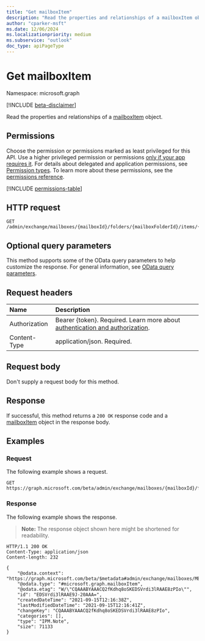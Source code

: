 ```yaml
---
title: "Get mailboxItem"
description: "Read the properties and relationships of a mailboxItem object."
author: "cparker-msft"
ms.date: 12/06/2024
ms.localizationpriority: medium
ms.subservice: "outlook"
doc_type: apiPageType
---
```


# Get mailboxItem

Namespace: microsoft.graph

[!INCLUDE [beta-disclaimer](../../includes/beta-disclaimer.md)]

Read the properties and relationships of a [mailboxItem](../resources/mailboxitem.md) object.

## Permissions

Choose the permission or permissions marked as least privileged for this API. Use a higher privileged permission or permissions [only if your app requires it](/graph/permissions-overview#best-practices-for-using-microsoft-graph-permissions). For details about delegated and application permissions, see [Permission types](/graph/permissions-overview#permission-types). To learn more about these permissions, see the [permissions reference](/graph/permissions-reference).

<!-- {
  "blockType": "permissions",
  "name": "mailboxitem-get-permissions"
}
-->
[!INCLUDE [permissions-table](../includes/permissions/mailboxitem-get-permissions.md)]

## HTTP request

<!-- {
  "blockType": "ignored"
}
-->
``` http
GET /admin/exchange/mailboxes/{mailboxId}/folders/{mailboxFolderId}/items/{mailboxItemId}
```

## Optional query parameters

This method supports some of the OData query parameters to help customize the response. For general information, see [OData query parameters](/graph/query-parameters).

## Request headers

|Name|Description|
|:---|:---|
|Authorization|Bearer {token}. Required. Learn more about [authentication and authorization](/graph/auth/auth-concepts).|
|Content-Type|application/json. Required.|

## Request body

Don't supply a request body for this method.

## Response

If successful, this method returns a `200 OK` response code and a [mailboxItem](../resources/mailboxitem.md) object in the response body.

## Examples

### Request

The following example shows a request.
<!-- {
  "blockType": "request",
  "name": "get_mailboxitem"
}
-->
``` http
GET https://graph.microsoft.com/beta/admin/exchange/mailboxes/{mailboxId}/folders/{mailboxFolderId}/items/{mailboxItemId}
```


### Response

The following example shows the response.
>**Note:** The response object shown here might be shortened for readability.
<!-- {
  "blockType": "response",
  "truncated": true,
  "@odata.type": "microsoft.graph.mailboxItem"
}
-->
``` http
HTTP/1.1 200 OK
Content-Type: application/json
Content-length: 232

{
    "@odata.context": "https://graph.microsoft.com/beta/$metadata#admin/exchange/mailboxes/MBX:e0643f21@a7809c93/folders('Inbox')/items$entity",
    "@odata.type": "#microsoft.graph.mailboxItem",
    "@odata.etag": "W/\"CQAAABYAAACQ2fKdhq8oSKEDSVrdi3lRAAE8zPIo\"",
    "id": "EDSVrdi3lRAAE9J-20AAA=",
    "createdDateTime": "2021-09-15T12:16:38Z",
    "lastModifiedDateTime": "2021-09-15T12:16:41Z",
    "changeKey": "CQAAABYAAACQ2fKdhq8oSKEDSVrdi3lRAAE8zPIo",
    "categories": [],
    "type": "IPM.Note",
    "size": 71133
}
```
